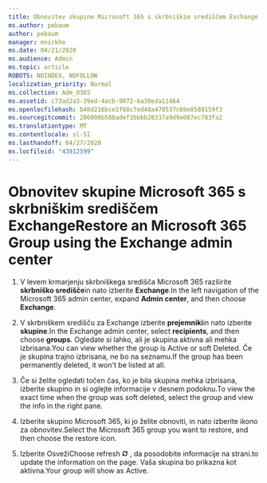 ```yaml
---
title: Obnovitev skupine Microsoft 365 s skrbniškim središčem Exchange
ms.author: pebaum
author: pebaum
manager: mnirkhe
ms.date: 04/21/2020
ms.audience: Admin
ms.topic: article
ROBOTS: NOINDEX, NOFOLLOW
localization_priority: Normal
ms.collection: Adm_O365
ms.assetid: c73ad2a3-39ed-4acb-9872-6a38eda11464
ms.openlocfilehash: b40d216bce2f88c7ed48a470537c69e8589159f3
ms.sourcegitcommit: 286000b588adef1bbbb28337a9d9e087ec783fa2
ms.translationtype: MT
ms.contentlocale: sl-SI
ms.lasthandoff: 04/27/2020
ms.locfileid: "43912599"
---
```

# <a name="restore-an-microsoft-365-group-using-the-exchange-admin-center"></a><span data-ttu-id="d8efa-102">Obnovitev skupine Microsoft 365 s skrbniškim središčem Exchange</span><span class="sxs-lookup"><span data-stu-id="d8efa-102">Restore an Microsoft 365 Group using the Exchange admin center</span></span>

1. <span data-ttu-id="d8efa-103">V levem krmarjenju skrbniškega središča Microsoft 365 razširite **skrbniško središče**in nato izberite **Exchange**.</span><span class="sxs-lookup"><span data-stu-id="d8efa-103">In the left navigation of the Microsoft 365 admin center, expand **Admin center**, and then choose **Exchange**.</span></span>
    
2. <span data-ttu-id="d8efa-104">V skrbniškem središču za Exchange izberite **prejemniki**in nato izberite **skupine**.</span><span class="sxs-lookup"><span data-stu-id="d8efa-104">In the Exchange admin center, select **recipients**, and then choose **groups**.</span></span> <span data-ttu-id="d8efa-105">Ogledate si lahko, ali je skupina aktivna ali mehka izbrisana.</span><span class="sxs-lookup"><span data-stu-id="d8efa-105">You can view whether the group is Active or soft Deleted.</span></span> <span data-ttu-id="d8efa-106">Če je skupina trajno izbrisana, ne bo na seznamu.</span><span class="sxs-lookup"><span data-stu-id="d8efa-106">If the group has been permanently deleted, it won't be listed at all.</span></span>
    
3. <span data-ttu-id="d8efa-107">Če si želite ogledati točen čas, ko je bila skupina mehka izbrisana, izberite skupino in si oglejte informacije v desnem podoknu.</span><span class="sxs-lookup"><span data-stu-id="d8efa-107">To view the exact time when the group was soft deleted, select the group and view the info in the right pane.</span></span>
    
4. <span data-ttu-id="d8efa-108">Izberite skupino Microsoft 365, ki jo želite obnoviti, in nato izberite ikono za obnovitev.</span><span class="sxs-lookup"><span data-stu-id="d8efa-108">Select the Microsoft 365 group you want to restore, and then choose the restore icon.</span></span>
    
5. <span data-ttu-id="d8efa-109">Izberite Osveži</span><span class="sxs-lookup"><span data-stu-id="d8efa-109">Choose refresh</span></span> ![Ikona za osvežitev](media/6464df90-2a91-4c1f-92a6-9a38c7696ac3.gif) <span data-ttu-id="d8efa-111">, da posodobite informacije na strani.</span><span class="sxs-lookup"><span data-stu-id="d8efa-111">to update the information on the page.</span></span> <span data-ttu-id="d8efa-112">Vaša skupina bo prikazna kot aktivna.</span><span class="sxs-lookup"><span data-stu-id="d8efa-112">Your group will show as Active.</span></span> 
    

